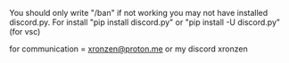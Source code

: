 You should only write "/ban" if not working you may not have installed discord.py. For install "pip install discord.py" or "pip install -U discord.py"(for vsc)


for communication = xronzen@proton.me or my discord xronzen

